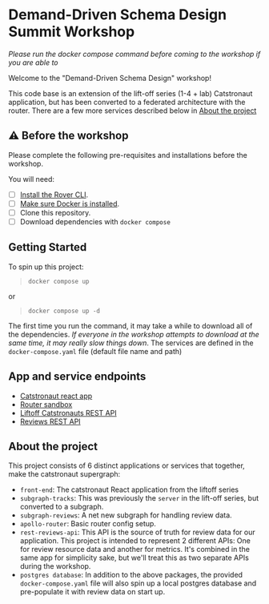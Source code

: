 # Demand-Driven Schema Design Summit Workshop

_*Please run the docker compose command before coming to the workshop if you are able to*_

Welcome to the "Demand-Driven Schema Design" workshop!

This code base is an extension of the lift-off series (1-4 + lab) Catstronaut application, but has been converted to a federated architecture with the router. There are a few more services described below in [About the project](#about-the-project)

## ⚠️ Before the workshop

Please complete the following pre-requisites and installations before the workshop.

You will need:

- [ ] [Install the Rover CLI](https://www.apollographql.com/docs/rover/getting-started#installation-methods).
- [ ] [Make sure Docker is installed](https://docs.docker.com/engine/install/).
- [ ] Clone this repository.
- [ ] Download dependencies with `docker compose`

## Getting Started

To spin up this project:

> `docker compose up`

or

> `docker compose up -d`

The first time you run the command, it may take a while to download all of the dependencies. *If everyone in the workshop attempts to download at the same time, it may really slow things down*. The services are defined in the `docker-compose.yaml` file (default file name and path)

## App and service endpoints

- [Catstronaut react app](http://localhost:3000)
- [Router sandbox](http://localhost:4000)
- [Liftoff Catstronauts REST API](https://odyssey-lift-off-rest-api.herokuapp.com/docs/#/)
- [Reviews REST API](http://localhost:5252/api)

## About the project

This project consists of 6 distinct applications or services that together, make the catstronaut supergraph:

- `front-end`: The catstronaut React application from the liftoff series
- `subgraph-tracks`: This was previously the `server` in the lift-off series, but converted to a subgraph.
- `subgraph-reviews`: A net new subgraph for handling review data.
- `apollo-router`: Basic router config setup.
- `rest-reviews-api`: This API is the source of truth for review data for our application. This project is intended to represent 2 different APIs: One for review resource data and another for metrics. It's combined in the same app for simplicity sake, but we'll treat this as two separate APIs during the workshop.
- `postgres database`: In addition to the above packages, the provided `docker-compose.yaml` file will also spin up a local postgres database and pre-populate it with review data on start up.
